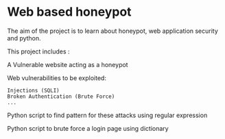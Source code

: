 # Web based honeypot

The aim of the project is to learn about honeypot, web application security and python.

This project includes :

A Vulnerable website acting as a honeypot

Web vulnerabilities to be exploited:

```
Injections (SQLI)
Broken Authentication (Brute Force)
...
```

Python script to find pattern for these attacks using regular expression

Python script to brute force a login page using dictionary



